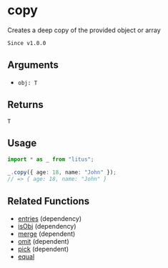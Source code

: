 # copy

Creates a deep copy of the provided object or array

`Since v1.0.0`

## Arguments

- `obj: T`

## Returns

`T`

## Usage

```ts
import * as _ from "litus";

_.copy({ age: 18, name: "John" });
// => { age: 18, name: "John" }
```

## Related Functions

- [entries](entries.md) (dependency)
- [isObj](isObj.md) (dependency)
- [merge](merge.md) (dependent)
- [omit](omit.md) (dependent)
- [pick](pick.md) (dependent)
- [equal](equal.md)
